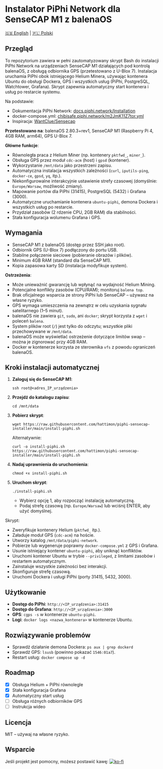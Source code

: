 # Instalator PiPhi Network dla SenseCAP M1 z balenaOS
[🇬🇧 English](README.md) | [🇵🇱 Polski](README-PL.md)


## Przegląd
To repozytorium zawiera w pełni zautomatyzowany skrypt Bash do instalacji PiPhi Network na urządzeniach SenseCAP M1 działających pod kontrolą balenaOS, z obsługą odbiornika GPS (przetestowano z U-Blox 7). Instalacja uruchamia PiPhi obok istniejącego Helium Minera, używając kontenera Ubuntu do obsługi Dockera, GPS i wszystkich usług (PiPhi, PostgreSQL, Watchtower, Grafana). Skrypt zapewnia automatyczny start kontenera i usług po restarcie systemu.

Na podstawie:
- Dokumentacja PiPhi Network: [docs.piphi.network/Installation](https://docs.piphi.network/Installation)
- docker-compose.yml: [chibisafe.piphi.network/m2JmK11Z7tor.yml](https://chibisafe.piphi.network/m2JmK11Z7tor.yml)
- Inspiracja: [WantClue/Sensecap](https://github.com/WantClue/Sensecap)

**Przetestowano na**: balenaOS 2.80.3+rev1, SenseCAP M1 (Raspberry Pi 4, 4GB RAM, arm64), GPS U-Blox 7.

**Główne funkcje**:
- Równoległa praca z Helium Miner (np. kontenery `pktfwd_`, `miner_`).
- Obsługa GPS przez moduł `cdc-acm` (host) i `gpsd` (kontener).
- Wykorzystanie `/mnt/data` jako przestrzeni zapisu.
- Automatyczna instalacja wszystkich zależności (`curl`, `iputils-ping`, `docker-ce`, `gpsd`, `yq`, itp.).
- Niekonfigurowalne interakcyjnie ustawienie strefy czasowej (domyślnie: `Europe/Warsaw`, możliwość zmiany).
- Mapowanie portów dla PiPhi (31415), PostgreSQL (5432) i Grafana (3000).
- Automatyczne uruchamianie kontenera `ubuntu-piphi`, demona Dockera i wszystkich usług po restarcie.
- Przydział zasobów (2 rdzenie CPU, 2GB RAM) dla stabilności.
- Stała konfiguracja wolumenu Grafana i GPS.

## Wymagania
- SenseCAP M1 z balenaOS (dostęp przez SSH jako root).
- Odbiornik GPS (U-Blox 7) podłączony do portu USB.
- Stabilne połączenie sieciowe (pobieranie obrazów i plików).
- Minimum 4GB RAM (standard dla SenseCAP M1).
- Kopia zapasowa karty SD (instalacja modyfikuje system).

**Ostrzeżenia**:
- Może unieważnić gwarancję lub wpłynąć na wydajność Helium Mining.
- Potencjalne konflikty zasobów (CPU/RAM); monitoruj `balena top`.
- Brak oficjalnego wsparcia ze strony PiPhi lub SenseCAP – używasz na własne ryzyko.
- GPS wymaga umieszczenia na zewnątrz w celu uzyskania sygnału satelitarnego (1–5 minut).
- balenaOS nie zawiera `git`, `sudo`, ani `docker`; skrypt korzysta z `wget` i poleceń `balena`.
- System plików root (`/`) jest tylko do odczytu; wszystkie pliki przechowywane w `/mnt/data`.
- balenaOS może wyświetlać ostrzeżenie dotyczące limitów swap – można je zignorować przy 4GB RAM.
- Docker w kontenerze korzysta ze sterownika `vfs` z powodu ograniczeń balenaOS.

## Kroki instalacji automatycznej
1. **Zaloguj się do SenseCAP M1**:
   ```
   ssh root@<adres_IP_urządzenia>
   ```

2. **Przejdź do katalogu zapisu**:
   ```
   cd /mnt/data
   ```

3. **Pobierz skrypt**:
   ```
   wget https://raw.githubusercontent.com/hattimon/piphi-sensecap-installer/main/install-piphi.sh
   ```
   Alternatywnie:
   ```
   curl -o install-piphi.sh https://raw.githubusercontent.com/hattimon/piphi-sensecap-installer/main/install-piphi.sh
   ```

4. **Nadaj uprawnienia do uruchomienia**:
   ```
   chmod +x install-piphi.sh
   ```

5. **Uruchom skrypt**:
   ```
   ./install-piphi.sh
   ```
   - Wybierz opcję 1, aby rozpocząć instalację automatyczną.
   - Podaj strefę czasową (np. `Europe/Warsaw`) lub wciśnij ENTER, aby użyć domyślnej.

Skrypt:
- Zweryfikuje kontenery Helium (`pktfwd_` itp.).
- Załaduje moduł GPS (`cdc-acm`) na hoście.
- Utworzy katalog `/mnt/data/piphi-network`.
- Pobierze lub wygeneruje poprawny `docker-compose.yml` z GPS i Grafana.
- Usunie istniejący kontener `ubuntu-piphi`, aby uniknąć konfliktów.
- Uruchomi kontener Ubuntu w trybie `--privileged`, z limitami zasobów i restartem automatycznym.
- Zainstaluje wszystkie zależności bez interakcji.
- Skonfiguruje strefę czasową.
- Uruchomi Dockera i usługi PiPhi (porty 31415, 5432, 3000).

## Użytkowanie
- **Dostęp do PiPhi**: `http://<IP_urządzenia>:31415`
- **Dostęp do Grafana**: `http://<IP_urządzenia>:3000`
- **GPS**: `cgps -s` w kontenerze `ubuntu-piphi`.
- **Logi**: `docker logs <nazwa_kontenera>` w kontenerze Ubuntu.

## Rozwiązywanie problemów
- Sprawdź działanie demona Dockera: `ps aux | grep dockerd`
- Sprawdź GPS: `lsusb` (powinno pokazać `1546:01a7`).
- Restart usług: `docker compose up -d`

## Roadmap
- [x] Obsługa Helium + PiPhi równolegle
- [x] Stała konfiguracja Grafana
- [x] Automatyczny start usług
- [ ] Obsługa różnych odbiorników GPS
- [ ] Instrukcja wideo

## Licencja
MIT – używaj na własne ryzyko.

## Wsparcie
Jeśli projekt jest pomocny, możesz postawić kawę:
[![ko-fi](https://ko-fi.com/img/githubbutton_sm.svg)](https://ko-fi.com/your-kofi-link)
